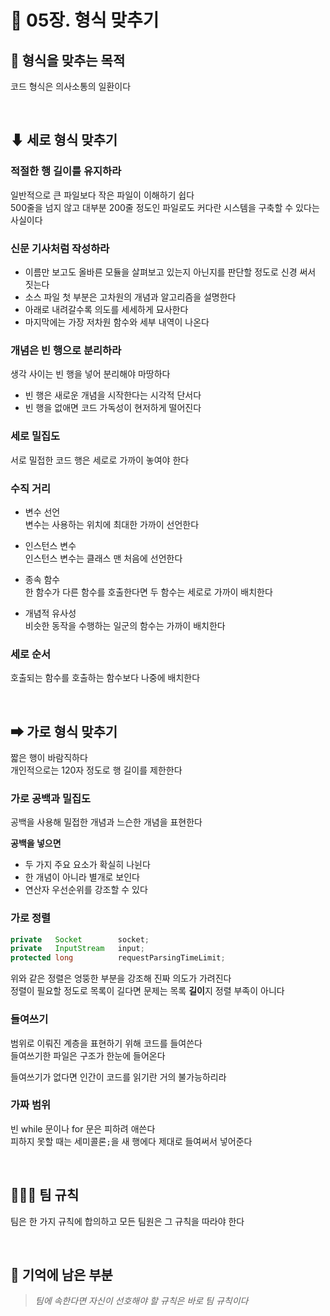 # 📔 05장. 형식 맞추기

## 🎈 형식을 맞추는 목적

코드 형식은 의사소통의 일환이다

<br />

## ⬇ 세로 형식 맞추기

### 적절한 행 길이를 유지하라

일반적으로 큰 파일보다 작은 파일이 이해하기 쉽다   
500줄을 넘지 않고 대부분 200줄 정도인 파일로도 커다란 시스템을 구축할 수 있다는 사실이다

### 신문 기사처럼 작성하라

- 이름만 보고도 올바른 모듈을 살펴보고 있는지 아닌지를 판단할 정도로 신경 써서 짓는다
- 소스 파일 첫 부분은 고차원의 개념과 알고리즘을 설명한다
- 아래로 내려갈수록 의도를 세세하게 묘사한다
- 마지막에는 가장 저차원 함수와 세부 내역이 나온다

### 개념은 빈 행으로 분리하라

생각 사이는 빈 행을 넣어 분리해야 마땅하다

- 빈 행은 새로운 개념을 시작한다는 시각적 단서다
- 빈 행을 없애면 코드 가독성이 현저하게 떨어진다

### 세로 밀집도

서로 밀접한 코드 행은 세로로 가까이 놓여야 한다

### 수직 거리

- 변수 선언   
변수는 사용하는 위치에 최대한 가까이 선언한다

- 인스턴스 변수   
인스턴스 변수는 클래스 맨 처음에 선언한다

- 종속 함수   
한 함수가 다른 함수를 호출한다면 두 함수는 세로로 가까이 배치한다

- 개념적 유사성   
비슷한 동작을 수행하는 일군의 함수는 가까이 배치한다

### 세로 순서

호출되는 함수를 호출하는 함수보다 나중에 배치한다

<br />

## ➡ 가로 형식 맞추기

짧은 행이 바람직하다   
개인적으로는 120자 정도로 행 길이를 제한한다

### 가로 공백과 밀집도

공백을 사용해 밀접한 개념과 느슨한 개념을 표현한다

**공백을 넣으면**
- 두 가지 주요 요소가 확실히 나뉜다
- 한 개념이 아니라 별개로 보인다
- 연산자 우선순위를 강조할 수 있다

### 가로 정렬

```java
private   Socket        socket;
private   InputStream   input;
protected long          requestParsingTimeLimit;
```

위와 같은 정렬은 엉뚱한 부분을 강조해 진짜 의도가 가려진다   
정렬이 필요할 정도로 목록이 길다면 문제는 목록 **길이**지 정렬 부족이 아니다

### 들여쓰기

범위로 이뤄진 계층을 표현하기 위해 코드를 들여쓴다   
들여쓰기한 파일은 구조가 한눈에 들어온다   

들여쓰기가 없다면 인간이 코드를 읽기란 거의 불가능하리라

### 가짜 범위

빈 while 문이나 for 문은 피하려 애쓴다   
피하지 못할 때는 세미콜론```;```을 새 행에다 제대로 들여써서 넣어준다

<br />

## 👩‍👩‍👧 팀 규칙

팀은 한 가지 규칙에 합의하고 모든 팀원은 그 규칙을 따라야 한다

<br />

## 🧐 기억에 남은 부분

> _팀에 속한다면 자신이 선호해야 할 규칙은 바로 팀 규칙이다_
